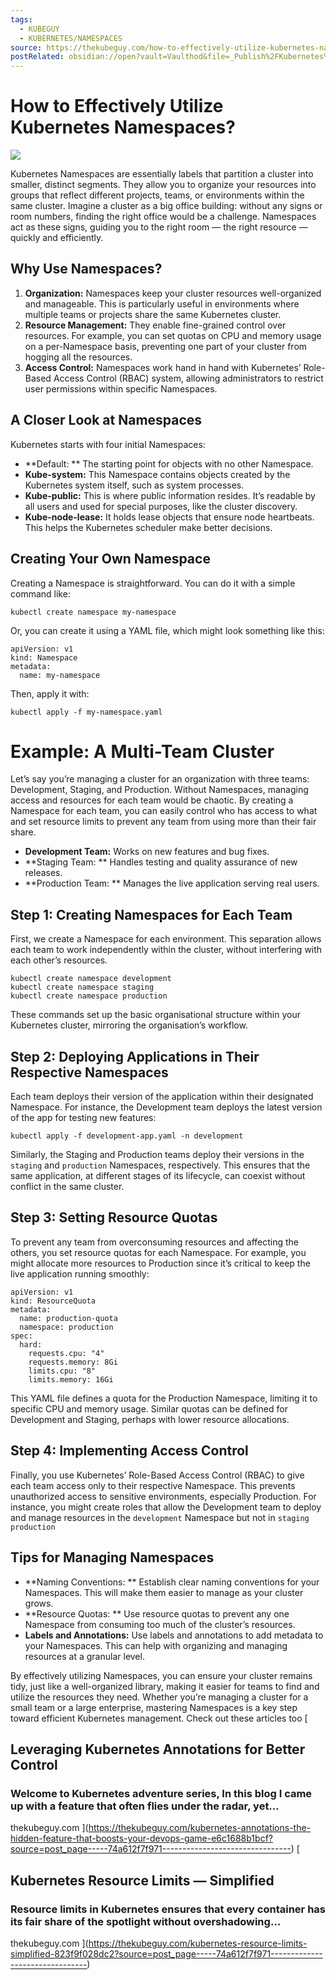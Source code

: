 ```yaml
---
tags:
  - KUBEGUY
  - KUBERNETES/NAMESPACES
source: https://thekubeguy.com/how-to-effectively-utilize-kubernetes-namespaces-74a612f7f971
postRelated: obsidian://open?vault=Vaulthod&file=_Publish%2FKubernetes%2FNamespaces%2FNamespaces
---
```

# How to Effectively Utilize Kubernetes Namespaces?

![](https://miro.medium.com/v2/resize:fit:700/1*ySSvNACJPOBoQLsckbJaLA.png)

Kubernetes Namespaces are essentially labels that partition a cluster into smaller, distinct segments. They allow you to organize your resources into groups that reflect different projects, teams, or environments within the same cluster. Imagine a cluster as a big office building: without any signs or room numbers, finding the right office would be a challenge. Namespaces act as these signs, guiding you to the right room — the right resource — quickly and efficiently.


## Why Use Namespaces?

1.   **Organization:**  Namespaces keep your cluster resources well-organized and manageable. This is particularly useful in environments where multiple teams or projects share the same Kubernetes cluster.
2.   **Resource Management:**  They enable fine-grained control over resources. For example, you can set quotas on CPU and memory usage on a per-Namespace basis, preventing one part of your cluster from hogging all the resources.
3.   **Access Control:**  Namespaces work hand in hand with Kubernetes’ Role-Based Access Control (RBAC) system, allowing administrators to restrict user permissions within specific Namespaces.



## A Closer Look at Namespaces

Kubernetes starts with four initial Namespaces:
-  **Default: ** The starting point for objects with no other Namespace.
-  **Kube-system:**  This Namespace contains objects created by the Kubernetes system itself, such as system processes.
-  **Kube-public:**  This is where public information resides. It’s readable by all users and used for special purposes, like the cluster discovery.
-  **Kube-node-lease:**  It holds lease objects that ensure node heartbeats. This helps the Kubernetes scheduler make better decisions.



## Creating Your Own Namespace

Creating a Namespace is straightforward. You can do it with a simple command like:

```
kubectl create namespace my-namespace
```


Or, you can create it using a YAML file, which might look something like this:

```
apiVersion: v1
kind: Namespace
metadata:
  name: my-namespace
```


Then, apply it with:

```
kubectl apply -f my-namespace.yaml
```




# Example: A Multi-Team Cluster

Let’s say you’re managing a cluster for an organization with three teams: Development, Staging, and Production. Without Namespaces, managing access and resources for each team would be chaotic. By creating a Namespace for each team, you can easily control who has access to what and set resource limits to prevent any team from using more than their fair share.
-  **Development Team:**  Works on new features and bug fixes.
-  **Staging Team: ** Handles testing and quality assurance of new releases.
-  **Production Team: ** Manages the live application serving real users.



## Step 1: Creating Namespaces for Each Team

First, we create a Namespace for each environment. This separation allows each team to work independently within the cluster, without interfering with each other’s resources.

```
kubectl create namespace development
kubectl create namespace staging
kubectl create namespace production
```


These commands set up the basic organisational structure within your Kubernetes cluster, mirroring the organisation’s workflow.


## Step 2: Deploying Applications in Their Respective Namespaces

Each team deploys their version of the application within their designated Namespace. For instance, the Development team deploys the latest version of the app for testing new features:

```
kubectl apply -f development-app.yaml -n development
```


Similarly, the Staging and Production teams deploy their versions in the  `staging`  and  `production`  Namespaces, respectively. This ensures that the same application, at different stages of its lifecycle, can coexist without conflict in the same cluster.


## Step 3: Setting Resource Quotas

To prevent any team from overconsuming resources and affecting the others, you set resource quotas for each Namespace. For example, you might allocate more resources to Production since it’s critical to keep the live application running smoothly:

```
apiVersion: v1
kind: ResourceQuota
metadata:
  name: production-quota
  namespace: production
spec:
  hard:
    requests.cpu: "4"
    requests.memory: 8Gi
    limits.cpu: "8"
    limits.memory: 16Gi
```


This YAML file defines a quota for the Production Namespace, limiting it to specific CPU and memory usage. Similar quotas can be defined for Development and Staging, perhaps with lower resource allocations.


## Step 4: Implementing Access Control

Finally, you use Kubernetes’ Role-Based Access Control (RBAC) to give each team access only to their respective Namespace. This prevents unauthorized access to sensitive environments, especially Production. For instance, you might create roles that allow the Development team to deploy and manage resources in the  `development`  Namespace but not in  `staging`  `production` 


## Tips for Managing Namespaces

-  **Naming Conventions: ** Establish clear naming conventions for your Namespaces. This will make them easier to manage as your cluster grows.
-  **Resource Quotas: ** Use resource quotas to prevent any one Namespace from consuming too much of the cluster’s resources.
-  **Labels and Annotations:**  Use labels and annotations to add metadata to your Namespaces. This can help with organizing and managing resources at a granular level.

By effectively utilizing Namespaces, you can ensure your cluster remains tidy, just like a well-organized library, making it easier for teams to find and utilize the resources they need. Whether you’re managing a cluster for a small team or a large enterprise, mastering Namespaces is a key step toward efficient Kubernetes management.
Check out these articles too [


## Leveraging Kubernetes Annotations for Better Control



### Welcome to Kubernetes adventure series, In this blog I came up with a feature that often flies under the radar, yet…

thekubeguy.com ](https://thekubeguy.com/kubernetes-annotations-the-hidden-feature-that-boosts-your-devops-game-e6c1688b1bcf?source=post_page-----74a612f7f971--------------------------------) [


## Kubernetes Resource Limits — Simplified



### Resource limits in Kubernetes ensures that every container has its fair share of the spotlight without overshadowing…

thekubeguy.com ](https://thekubeguy.com/kubernetes-resource-limits-simplified-823f9f028dc2?source=post_page-----74a612f7f971--------------------------------)